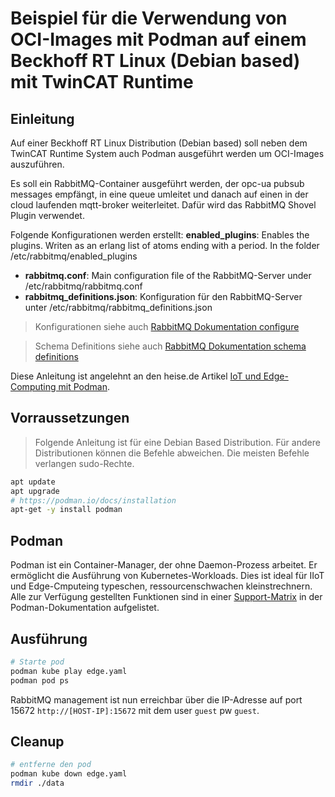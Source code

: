 # Beispiel für die Verwendung von OCI-Images mit Podman auf einem Beckhoff RT Linux (Debian based) mit TwinCAT Runtime

## Einleitung

Auf einer Beckhoff RT Linux Distribution (Debian based) soll neben dem TwinCAT Runtime System auch  Podman ausgeführt werden um OCI-Images auszuführen.

Es soll ein RabbitMQ-Container ausgeführt werden, der opc-ua pubsub messages empfängt, in eine queue umleitet und danach auf einen in der cloud laufenden mqtt-broker weiterleitet. Dafür wird das RabbitMQ Shovel Plugin verwendet.

Folgende Konfigurationen werden erstellt:
**enabled_plugins**: Enables the plugins. Writen as an erlang list of atoms ending with a period. In the folder  /etc/rabbitmq/enabled_plugins
- **rabbitmq.conf**: Main configuration file of the RabbitMQ-Server under /etc/rabbitmq/rabbitmq.conf
- **rabbitmq_definitions.json**: Konfiguration für den RabbitMQ-Server unter /etc/rabbitmq/rabbitmq_definitions.json

> Konfigurationen siehe auch [RabbitMQ Dokumentation configure](https://www.rabbitmq.com/docs/configure)

> Schema Definitions siehe auch [RabbitMQ Dokumentation schema definitions](https://www.rabbitmq.com/docs/definitions#import-on-boot)

Diese Anleitung ist angelehnt an den heise.de Artikel [IoT und Edge-Computing mit Podman](https://www.heise.de/hintergrund/IoT-und-Edge-Computing-mit-Podman-9826917.html?seite=all).

## Vorraussetzungen

> Folgende Anleitung ist für eine Debian Based Distribution. Für andere Distributionen können die Befehle abweichen. Die meisten Befehle verlangen sudo-Rechte.

```bash	
apt update
apt upgrade
# https://podman.io/docs/installation
apt-get -y install podman
```

## Podman

Podman ist ein Container-Manager, der ohne Daemon-Prozess arbeitet. Er ermöglicht die Ausführung von Kubernetes-Workloads. Dies ist ideal für IIoT und Edge-Cmputeing typeschen, ressourcenschwachen kleinstrechnern. Alle zur Verfügung gestellten Funktionen sind in einer [Support-Matrix](https://docs.podman.io/en/latest/markdown/podman-kube-play.1.html#podman-kube-play-support) in der Podman-Dokumentation aufgelistet. 

## Ausführung

```bash
# Starte pod
podman kube play edge.yaml
podman pod ps
```

RabbitMQ management ist nun erreichbar über die IP-Adresse auf port 15672 `http://[HOST-IP]:15672` mit dem user `guest` pw `guest`.

## Cleanup

```bash
# entferne den pod
podman kube down edge.yaml 
rmdir ./data
```
